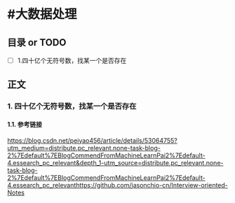 # #大数据处理
## 目录 or TODO
- [ ] 1.四十亿个无符号数，找某一个是否存在
## 正文

### 1. 四十亿个无符号数，找某一个是否存在

#### 1.1. 参考链接
https://blog.csdn.net/peiyao456/article/details/53064755?utm_medium=distribute.pc_relevant.none-task-blog-2%7Edefault%7EBlogCommendFromMachineLearnPai2%7Edefault-4.essearch_pc_relevant&depth_1-utm_source=distribute.pc_relevant.none-task-blog-2%7Edefault%7EBlogCommendFromMachineLearnPai2%7Edefault-4.essearch_pc_relevanthttps://github.com/jasonchio-cn/Interview-oriented-Notes

